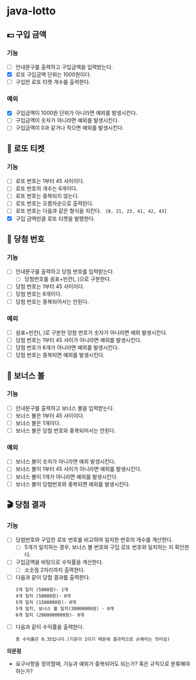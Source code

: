 # java-lotto

## 💵 구입 금액

### 기능
- [ ] 안내문구를 출력하고 구입금액을 입력받는다.
- [x] 로또 구입금액 단위는 1000원이다.
- [ ] 구입한 로또 티켓 개수를 출력한다.

### 예외
- [x] 구입금액이 1000원 단위가 아니라면 예외를 발생시킨다.
- [ ] 구입금액이 숫자가 아니라면 예외를 발생시킨다.
- [ ] 구입금액이 0과 같거나 작으면 예외를 발생시킨다.

## 🔢 로또 티켓

### 기능
- [ ] 로또 번호는 1부터 45 사이이다.
- [ ] 로또 번호의 개수는 6개이다.
- [ ] 로또 번호는 중복되지 않는다.
- [ ] 로또 번호는 오름차순으로 출력된다.
- [ ] 로또 번호는 다음과 같은 형식을 지킨다.
  ``` [8, 21, 23, 41, 42, 43]```
- [x] 구입 금액만큼 로또 티켓을 발행한다.

## 🥇 당첨 번호

### 기능
- [ ] 안내문구를 출력하고 당첨 번호를 입력받는다.
  - [ ] 당첨번호를 쉼표+빈칸(, )으로 구분한다.
- [ ] 당첨 번호는 1부터 45 사이이다.
- [ ] 당첨 번호는 6개이다.
- [ ] 당첨 번호는 중복되어서는 안된다.

### 예외
- [ ] 쉼표+빈칸(, )로 구분한 당첨 번호가 숫자가 아니라면 예외 발생시킨다.
- [ ] 당첨 번호는 1부터 45 사이가 아니라면 예외를 발생시킨다.
- [ ] 당첨 번호가 6개가 아니라면 예외를 발생시킨다.
- [ ] 당첨 번호는 중복되면 예외를 발생시킨다.

## 🎱 보너스 볼

### 기능
- [ ] 안내문구를 출력하고 보너스 볼을 입력받는다.
- [ ] 보너스 볼은 1부터 45 사이이다.
- [ ] 보너스 볼은 1개이다.
- [ ] 보너스 볼은 당첨 번호와 중복되어서는 안된다.

### 예외
- [ ] 보너스 볼이 숫자가 아니라면 예외 발생시킨다.
- [ ] 보너스 볼이 1부터 45 사이가 아니라면 예외를 발생시킨다.
- [ ] 보너스 볼이 1개가 아니라면 예외를 발생시킨다.
- [ ] 보너스 볼이 당첨번호와 중복되면 예외를 발생시킨다.

## 🎬 당첨 결과

### 기능
- [ ] 당첨번호와 구입한 로또 번호를 비교하여 일치한 번호의 개수를 계산한다.
  - [ ] 5개가 일치하는 경우, 보너스 볼 번호와 구입 로또 번호와 일치하는 지 확인한다.
- [ ] 구입금액을 바탕으로 수익률을 계산한다.
  - [ ] 소숫점 2자리까지 출력한다.
- [ ] 다음과 같이 당첨 결과를 출력한다.
    ```
    3개 일치 (5000원)- 1개
    4개 일치 (50000원)- 0개
    5개 일치 (1500000원)- 0개
    5개 일치, 보너스 볼 일치(30000000원) - 0개
    6개 일치 (2000000000원)- 0개
    ```
- [ ] 다음과 같이 수익률을 출력한다.
    ```
    총 수익률은 0.35입니다.(기준이 1이기 때문에 결과적으로 손해라는 의미임)
    ```

**의문점**
- 요구사항을 정의할때, 기능과 예외가 중복되어도 되는가? 혹은 규칙으로 분류해야 하는가?

